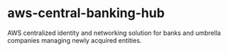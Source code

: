 # aws-central-banking-hub
AWS centralized identity and networking solution for banks and umbrella companies managing newly acquired entities.
